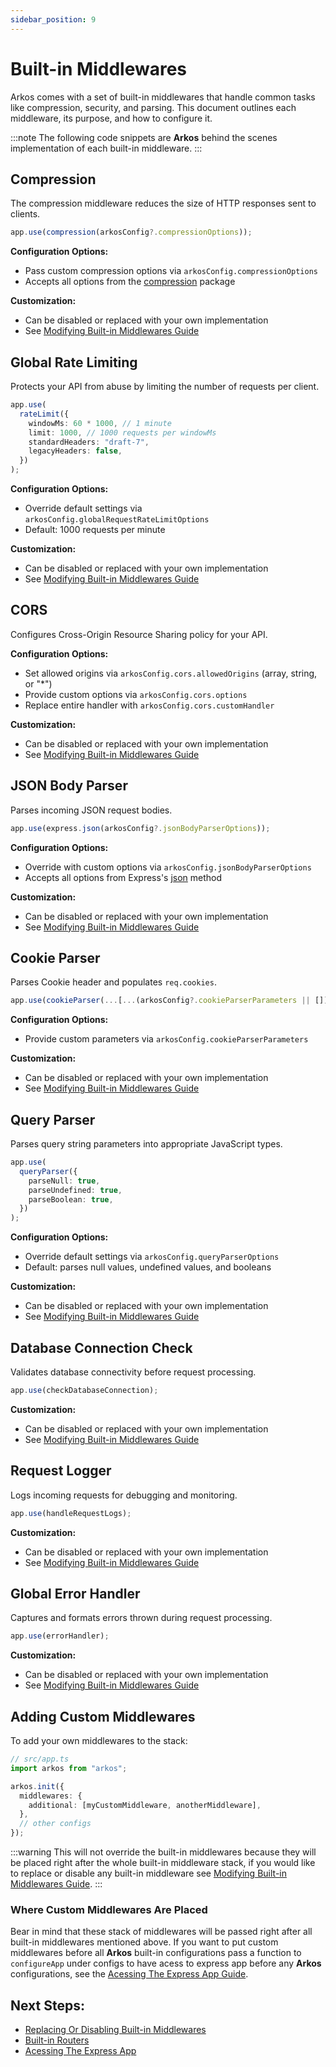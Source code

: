 ```yaml
---
sidebar_position: 9
---
```


# Built-in Middlewares

Arkos comes with a set of built-in middlewares that handle common tasks like compression, security, and parsing. This document outlines each middleware, its purpose, and how to configure it.

:::note
The following code snippets are **Arkos** behind the scenes implementation of each built-in middleware.
:::

## Compression

The compression middleware reduces the size of HTTP responses sent to clients.

```typescript
app.use(compression(arkosConfig?.compressionOptions));
```

**Configuration Options:**

- Pass custom compression options via `arkosConfig.compressionOptions`
- Accepts all options from the [compression](https://github.com/expressjs/compression) package

**Customization:**

- Can be disabled or replaced with your own implementation
- See [Modifying Built-in Middlewares Guide](/docs/advanced-guide/modifying-built-in-middlewares)

## Global Rate Limiting

Protects your API from abuse by limiting the number of requests per client.

```ts
app.use(
  rateLimit({
    windowMs: 60 * 1000, // 1 minute
    limit: 1000, // 1000 requests per windowMs
    standardHeaders: "draft-7",
    legacyHeaders: false,
  })
);
```

**Configuration Options:**

- Override default settings via `arkosConfig.globalRequestRateLimitOptions`
- Default: 1000 requests per minute

**Customization:**

- Can be disabled or replaced with your own implementation
- See [Modifying Built-in Middlewares Guide](/docs/advanced-guide/modifying-built-in-middlewares)

## CORS

Configures Cross-Origin Resource Sharing policy for your API.

**Configuration Options:**

- Set allowed origins via `arkosConfig.cors.allowedOrigins` (array, string, or "\*")
- Provide custom options via `arkosConfig.cors.options`
- Replace entire handler with `arkosConfig.cors.customHandler`

**Customization:**

- Can be disabled or replaced with your own implementation
- See [Modifying Built-in Middlewares Guide](/docs/advanced-guide/modifying-built-in-middlewares)

## JSON Body Parser

Parses incoming JSON request bodies.

```typescript
app.use(express.json(arkosConfig?.jsonBodyParserOptions));
```

**Configuration Options:**

- Override with custom options via `arkosConfig.jsonBodyParserOptions`
- Accepts all options from Express's [json](https://expressjs.com/en/api.html#express.json) method

**Customization:**

- Can be disabled or replaced with your own implementation
- See [Modifying Built-in Middlewares Guide](/docs/advanced-guide/modifying-built-in-middlewares)

## Cookie Parser

Parses Cookie header and populates `req.cookies`.

```typescript
app.use(cookieParser(...[...(arkosConfig?.cookieParserParameters || [])]));
```

**Configuration Options:**

- Provide custom parameters via `arkosConfig.cookieParserParameters`

**Customization:**

- Can be disabled or replaced with your own implementation
- See [Modifying Built-in Middlewares Guide](/docs/advanced-guide/modifying-built-in-middlewares)

## Query Parser

Parses query string parameters into appropriate JavaScript types.

```typescript
app.use(
  queryParser({
    parseNull: true,
    parseUndefined: true,
    parseBoolean: true,
  })
);
```

**Configuration Options:**

- Override default settings via `arkosConfig.queryParserOptions`
- Default: parses null values, undefined values, and booleans

**Customization:**

- Can be disabled or replaced with your own implementation
- See [Modifying Built-in Middlewares Guide](/docs/advanced-guide/modifying-built-in-middlewares)

## Database Connection Check

Validates database connectivity before request processing.

```typescript
app.use(checkDatabaseConnection);
```

**Customization:**

- Can be disabled or replaced with your own implementation
- See [Modifying Built-in Middlewares Guide](/docs/advanced-guide/modifying-built-in-middlewares)

## Request Logger

Logs incoming requests for debugging and monitoring.

```typescript
app.use(handleRequestLogs);
```

**Customization:**

- Can be disabled or replaced with your own implementation
- See [Modifying Built-in Middlewares Guide](/docs/advanced-guide/modifying-built-in-middlewares)

## Global Error Handler

Captures and formats errors thrown during request processing.

```typescript
app.use(errorHandler);
```

**Customization:**

- Can be disabled or replaced with your own implementation
- See [Modifying Built-in Middlewares Guide](/docs/advanced-guide/modifying-built-in-middlewares)

## Adding Custom Middlewares

To add your own middlewares to the stack:

```ts
// src/app.ts
import arkos from "arkos";

arkos.init({
  middlewares: {
    additional: [myCustomMiddleware, anotherMiddleware],
  },
  // other configs
});
```

:::warning
This will not override the built-in middlewares because they will be placed right after the whole built-in middleware stack, if you would like to replace or disable any built-in middleware see [Modifying Built-in Middlewares Guide](/docs/advanced-guide/modifying-built-in-middlewares).
:::

### Where Custom Middlewares Are Placed

Bear in mind that these stack of middlewares will be passed right after all built-in middlewares mentioned above. If you want to put custom middlewares before all **Arkos** built-in configurations pass a function to `configureApp` under configs to have acess to express app before any **Arkos** configurations, see the [Acessing The Express App Guide](/docs/accessing-the-express-app).

## Next Steps:

- [Replacing Or Disabling Built-in Middlewares](/docs/advanced-guide/modifying-built-in-middlewares)
- [Built-in Routers](/docs/api-reference/built-in-routers)
- [Acessing The Express App](/docs/accessing-the-express-app)
